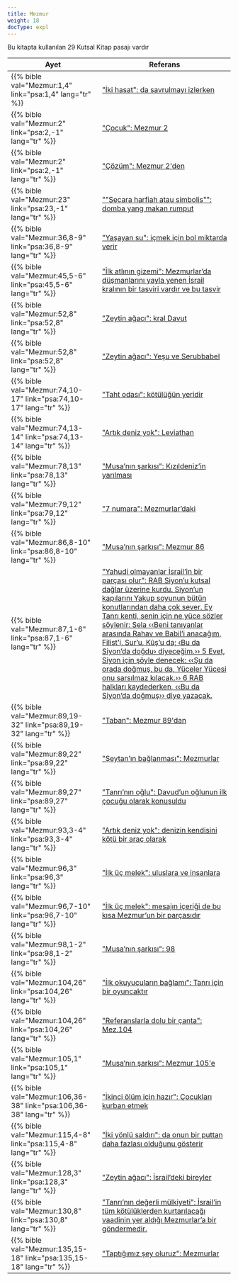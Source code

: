 ```yaml
---
title: Mezmur
weight: 18
docType: expl
---
```


Bu kitapta kullanılan 29 Kutsal Kitap pasajı vardır

| Ayet | Referans |
|-------|-----------|
| {{% bible val="Mezmur:1,4" link="psa:1,4" lang="tr" %}} | ["İki hasat": da savrulmayı izlerken](/expl/content/harvest/gods-army-and-the-seven-angels#c8c5) |
| {{% bible val="Mezmur:2" link="psa:2,-1" lang="tr" %}} | ["Çocuk": Mezmur 2](/expl/content/jesus/a-different-christmas-story#8ae1) |
| {{% bible val="Mezmur:2" link="psa:2,-1" lang="tr" %}} | ["Çözüm": Mezmur 2'den ](/expl/content/letters/the-letter-to-the-church-in-thyatira#ac15) |
| {{% bible val="Mezmur:23" link="psa:23,-1" lang="tr" %}} | [""Secara harfiah atau simbolis"": domba yang makan rumput](/quick/background/literature/_index#None) |
| {{% bible val="Mezmur:36,8-9" link="psa:36,8-9" lang="tr" %}} | ["Yaşayan su": içmek için bol miktarda verir](/expl/content/paradise/the-new-jerusalem#34a7) |
| {{% bible val="Mezmur:45,5-6" link="psa:45,5-6" lang="tr" %}} | ["İlk atlının gizemi": Mezmurlar’da düşmanlarını yayla yenen İsrail kralının bir tasviri vardır ve bu tasvir](/expl/content/seals/the-mystery-of-the-four-horse-men#dba7) |
| {{% bible val="Mezmur:52,8" link="psa:52,8" lang="tr" %}} | ["Zeytin ağacı": kral Davut](/expl/background/israel/the-church-is-part-of-israel#5ef1) |
| {{% bible val="Mezmur:52,8" link="psa:52,8" lang="tr" %}} | ["Zeytin ağacı": Yeşu ve Serubbabel](/expl/background/israel/the-church-is-part-of-israel#5ef1) |
| {{% bible val="Mezmur:74,10-17" link="psa:74,10-17" lang="tr" %}} | ["Taht odası": kötülüğün yeridir](/expl/content/worship/worship-in-the-throne-room#54a4) |
| {{% bible val="Mezmur:74,13-14" link="psa:74,13-14" lang="tr" %}} | ["Artık deniz yok": Leviathan](/expl/content/paradise/the-new-jerusalem#65aa) |
| {{% bible val="Mezmur:78,13" link="psa:78,13" lang="tr" %}} | ["Musa’nın şarkısı": Kızıldeniz’in yarılması](/expl/content/harvest/gods-army-and-the-seven-angels#e8d4) |
| {{% bible val="Mezmur:79,12" link="psa:79,12" lang="tr" %}} | ["7 numara": Mezmurlar’daki](/expl/background/structure/the-use-of-numbers-in-the-book-of-revelation#a499) |
| {{% bible val="Mezmur:86,8-10" link="psa:86,8-10" lang="tr" %}} | ["Musa’nın şarkısı": Mezmur 86](/expl/content/harvest/gods-army-and-the-seven-angels#e8d4) |
| {{% bible val="Mezmur:87,1-6" link="psa:87,1-6" lang="tr" %}} | ["Yahudi olmayanlar İsrail’in bir parçası olur": RAB Siyon’u kutsal dağlar üzerine kurdu. Siyon’un kapılarını Yakup soyunun bütün konutlarından daha çok sever. Ey Tanrı kenti, senin için ne yüce sözler söylenir: Sela ‹‹Beni tanıyanlar arasında Rahav ve Babil’i anacağım, Filist’i, Sur’u, Kûş’u da; ‹Bu da Siyon’da doğdu› diyeceğim.›› 5 Evet, Siyon için şöyle denecek: ‹‹Şu da orada doğmuş, bu da, Yüceler Yücesi onu sarsılmaz kılacak.›› 6 RAB halkları kaydederken, ‹‹Bu da Siyon’da doğmuş›› diye yazacak.](/expl/background/israel/the-remnant-of-israel#6f36) |
| {{% bible val="Mezmur:89,19-32" link="psa:89,19-32" lang="tr" %}} | ["Taban": Mezmur 89'dan](/expl/content/vision/setting-the-foundation#8853) |
| {{% bible val="Mezmur:89,22" link="psa:89,22" lang="tr" %}} | ["Şeytan’ın bağlanması": Mezmurlar](/expl/content/1000y/the-thousand-year-kingdom#1f30) |
| {{% bible val="Mezmur:89,27" link="psa:89,27" lang="tr" %}} | ["Tanrı’nın oğlu": Davud’un oğlunun ilk çocuğu olarak konuşuldu](/expl/background/israel/the-church-is-part-of-israel#bb1b) |
| {{% bible val="Mezmur:93,3-4" link="psa:93,3-4" lang="tr" %}} | ["Artık deniz yok": denizin kendisini kötü bir araç olarak ](/expl/content/paradise/the-new-jerusalem#65aa) |
| {{% bible val="Mezmur:96,3" link="psa:96,3" lang="tr" %}} | ["İlk üç melek": uluslara ve insanlara](/expl/content/harvest/gods-army-and-the-seven-angels#040b) |
| {{% bible val="Mezmur:96,7-10" link="psa:96,7-10" lang="tr" %}} | ["İlk üç melek": mesajın içeriği de bu kısa Mezmur’un bir parçasıdır](/expl/content/harvest/gods-army-and-the-seven-angels#040b) |
| {{% bible val="Mezmur:98,1-2" link="psa:98,1-2" lang="tr" %}} | ["Musa’nın şarkısı": 98](/expl/content/harvest/gods-army-and-the-seven-angels#e8d4) |
| {{% bible val="Mezmur:104,26" link="psa:104,26" lang="tr" %}} | ["İlk okuyucuların bağlamı": Tanrı için bir oyuncaktır](/expl/content/beasts/the-beasts-and-the-666-in-historical-context#b8d0) |
| {{% bible val="Mezmur:104,26" link="psa:104,26" lang="tr" %}} | ["Referanslarla dolu bir çanta": Mez.104](/expl/content/beasts/the-nature-of-the-beast-in-the-book-of-revelation#042c) |
| {{% bible val="Mezmur:105,1" link="psa:105,1" lang="tr" %}} | ["Musa’nın şarkısı": Mezmur 105'e](/expl/content/harvest/gods-army-and-the-seven-angels#e8d4) |
| {{% bible val="Mezmur:106,36-38" link="psa:106,36-38" lang="tr" %}} | ["İkinci ölüm için hazır": Çocukları kurban etmek](/expl/content/paradise/the-new-jerusalem#d33d) |
| {{% bible val="Mezmur:115,4-8" link="psa:115,4-8" lang="tr" %}} | ["İki yönlü saldırı": da onun bir puttan daha fazlası olduğunu gösterir](/expl/content/beasts/the-nature-of-the-beast-in-the-book-of-revelation#6999) |
| {{% bible val="Mezmur:128,3" link="psa:128,3" lang="tr" %}} | ["Zeytin ağacı": İsrail’deki bireyler](/expl/background/israel/the-church-is-part-of-israel#5ef1) |
| {{% bible val="Mezmur:130,8" link="psa:130,8" lang="tr" %}} | ["Tanrı’nın değerli mülkiyeti": İsrail’in tüm kötülüklerden kurtarılacağı vaadinin yer aldığı Mezmurlar’a bir göndermedir.](/expl/background/israel/the-church-is-part-of-israel#5369) |
| {{% bible val="Mezmur:135,15-18" link="psa:135,15-18" lang="tr" %}} | ["Taptığımız şey oluruz": Mezmurlar](/appl/topics/power/worship#a481) |
